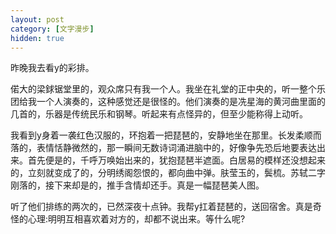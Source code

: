```yaml
---
layout: post
category: [文字漫步]
hidden: true
---
```


昨晚我去看y的彩排。

偌大的梁銶锯堂里的，观众席只有我一个人。我坐在礼堂的正中央的，听一整个乐团给我一个人演奏的，这种感觉还是很怪的。他们演奏的是冼星海的黄河曲里面的几首的，乐器是传统民乐和钢琴。听起来有点怪异的，但至少能称得上动听。

我看到y身着一袭红色汉服的，环抱着一把琵琶的，安静地坐在那里。长发柔顺而落的，表情恬静微然的，那一瞬间无数诗词涌进脑中的，好像争先恐后地要表达出来。首先便是的，千呼万唤始出来的，犹抱琵琶半遮面。白居易的模样还没想起来的，立刻就变成了的，分明绣阁怨恨的，都向曲中弹。肤莹玉的，鬓梳。苏轼二字刚落的，接下来却是的，推手含情却还手。真是一幅琵琶美人图。

听了他们排练的两次的，已然深夜十点钟。我帮y扛着琵琶的，送回宿舍。真是奇怪的心理:明明互相喜欢着对方的，却都不说出来。等什么呢?